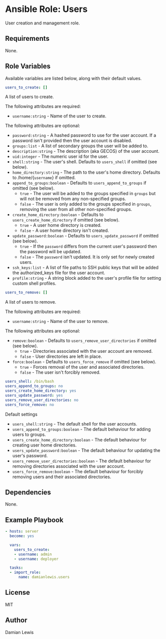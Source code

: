 # Ansible Role: Users
User creation and management role.

## Requirements
None.

## Role Variables
Available variables are listed below, along with their default values.

```yaml
users_to_create: []
```
A list of users to create.

The following attributes are required:
- `username:string` - Name of the user to create.

The following attributes are optional:
- `password:string` - A hashed password to use for the user account. If a password isn't provided then the user account is disabled.
- `groups:list` - A list of secondary groups the user will be added to.
- `description:string` - The description (aka GECOS) of the user account.
- `uid:integer` - The numeric user id for the user.
- `shell:string` - The user's shell. Defaults to `users_shell` if omitted (see below).
- `home_directory:string` - The path to the user's home directory. Defaults to /home/{`username`} if omitted.
- `append_to_groups:boolean` - Defaults to `users_append_to_groups` if omitted (see below).
  - `true` - The user will be added to the groups specified in `groups` but will not be removed from any non-specified groups.
  - `false` - The user is only added to the groups specified in `groups`, removing the user from all other non-specified groups. 
- `create_home_directory:boolean` - Defaults to `users_create_home_directory` if omitted (see below).
  - `true` - A user home directory is created.
  - `false` - A user home directory isn't created.
- `update_password:boolean` - Defaults to `users_update_password` if omitted (see below).
  - `true` - If the `password` differs from the current user's password then the password will be updated. 
  - `false` - The `password` isn't updated. It is only set for newly created users.
- `ssh_keys:list` - A list of file paths to SSH public keys that will be added the authorized_keys file for the user account.
- `profile:string` - A string block added to the user's profile file for setting custom shell profiles.

```yaml
users_to_remove: []
```
A list of users to remove.

The following attributes are required:
- `username:string` - Name of the user to remove.

The following attributes are optional:
- `remove:boolean` - Defaults to `users_remove_user_directories` if omitted (see below).
  - `true` - Directories associated with the user account are removed.
  - `false` - User directories are left in place.
- `force:boolean` - Defaults to `users_force_remove` if omitted (see below).
  - `true` - Forces removal of the user and associated directories. 
  - `false` - The user isn't forcibly removed. 

```yaml
users_shell: /bin/bash
users_append_to_groups: no
users_create_home_directory: yes
users_update_password: yes
users_remove_user_directories: no
users_force_remove: no
```
Default settings
- `users_shell:string` - The default shell for the user accounts.
- `users_append_to_groups:boolean` - The default behaviour for adding users to groups.
- `users_create_home_directory:boolean` - The default behaviour for creating user home directories.
- `users_update_password:boolean` - The default behaviour for updating the user's password.
- `users_remove_user_directories:boolean` - The default behaviour for removing directories associated with the user account.
- `users_force_remove:boolean` - The default behaviour for forcibly removing users and their associated directories.

## Dependencies
None.

## Example Playbook
```yaml
- hosts: server
  become: yes

  vars:
    users_to_create:
    - username: admin
    - username: deployer

  tasks:
  - import_role:
      name: damianlewis.users
```

## License
MIT

## Author
Damian Lewis